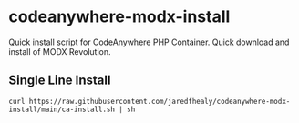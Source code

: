 # codeanywhere-modx-install
Quick install script for CodeAnywhere PHP Container. Quick download and install of MODX Revolution.

## Single Line Install
```
curl https://raw.githubusercontent.com/jaredfhealy/codeanywhere-modx-install/main/ca-install.sh | sh
```
